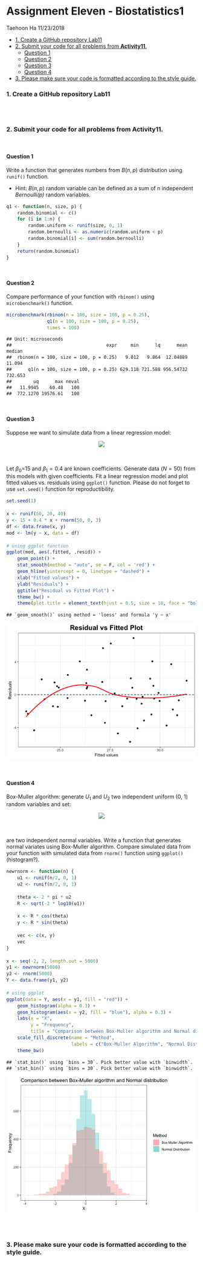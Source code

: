Assignment Eleven - Biostatistics1
================
Taehoon Ha
11/23/2018

-   [1. Create a GitHub repository Lab11](#1-create-a-github-repository-lab11)
-   [2. Submit your code for all problems from **Activity11**.](#2-submit-your-code-for-all-problems-from-activity11)
    -   [Question 1](#question-1)
    -   [Question 2](#question-2)
    -   [Question 3](#question-3)
    -   [Question 4](#question-4)
-   [3. Please make sure your code is formatted according to the style guide.](#3-please-make-sure-your-code-is-formatted-according-to-the-style-guide)

### 1. Create a GitHub repository Lab11

<br><br>

### 2. Submit your code for all problems from **Activity11**.

<br>

#### Question 1

Write a function that generates numbers from *B*(*n*, *p*) distribution using `runif()` function.

-   Hint: *B*(*n*, *p*) random variable can be defined as a sum of n independent *Bernoulli(p)* random variables.

``` r
q1 <- function(n, size, p) {
    random.binomial <- c()
    for (i in 1:n) {
        random.uniform <- runif(size, 0, 1)
        random.bernoulli <- as.numeric(random.uniform < p)
        random.binomial[i] <- sum(random.bernoulli)
    }
    return(random.binomial)
}
```

<br>

#### Question 2

Compare performance of your function with `rbinom()` using `microbenchmark()` function.

``` r
microbenchmark(rbinom(n = 100, size = 100, p = 0.25),
               q1(n = 100, size = 100, p = 0.25),
               times = 100)
```

    ## Unit: microseconds
    ##                                   expr     min      lq      mean  median
    ##  rbinom(n = 100, size = 100, p = 0.25)   9.012   9.864  12.04889  11.094
    ##      q1(n = 100, size = 100, p = 0.25) 629.118 721.588 956.54732 732.653
    ##        uq      max neval
    ##   11.9945    60.48   100
    ##  772.1270 19576.61   100

<br>

#### Question 3

Suppose we want to simulate data from a linear regression model:

<p align="center">
<img src = 'https://ws1.sinaimg.cn/large/006tNbRwly1fxgcsuhyd6j30jj02faa6.jpg'>
</p>
<br>

Let *β*<sub>0</sub>=15 and *β*<sub>1</sub> = 0.4 are known coefficients. Generate data (*N* = 50) from this models with given coefficients. Fit a linear regression model and plot fitted values vs. residuals using `ggplot()` function. Please do not forget to use `set.seed()` function for reproductibility.

``` r
set.seed(1)

x <- runif(50, 20, 40)
y <- 15 + 0.4 * x + rnorm(50, 0, 3)
df <- data.frame(x, y)
mod <- lm(y ~ x, data = df)

# using ggplot function
ggplot(mod, aes(.fitted, .resid)) + 
    geom_point() + 
    stat_smooth(method = "auto", se = F, col = 'red') + 
    geom_hline(yintercept = 0, linetype = "dashed") + 
    xlab("Fitted values") + 
    ylab("Residuals") + 
    ggtitle("Residual vs Fitted Plot") +
    theme_bw() + 
    theme(plot.title = element_text(hjust = 0.5, size = 18, face = "bold"))
```

    ## `geom_smooth()` using method = 'loess' and formula 'y ~ x'

![](Assignment11_Lab11_files/figure-markdown_github/unnamed-chunk-3-1.png)

<br>

#### Question 4

Box-Muller algorithm: generate *U*<sub>1</sub> and *U*<sub>2</sub> two independent uniform (0, 1) random variables and set:

<p align="center">
<img src = 'https://ws1.sinaimg.cn/large/006tNbRwly1fxgqt6hpblj309i042t8q.jpg'>
</p>
<br>

are two independent normal variables. Write a function that generates normal variates using Box-Muller algorithm. Compare simulated data from your function with simulated data from `rnorm()` function using `ggplot()` (histogram?).

``` r
newrnorm <- function(n) {
    u1 <- runif(n/2, 0, 1)
    u2 <- runif(n/2, 0, 1)
    
    theta <- 2 * pi * u2
    R <- sqrt(-2 * log10(u1))
    
    x <- R * cos(theta)
    y <- R * sin(theta)
    
    vec <- c(x, y)
    vec
}

x <- seq(-2, 2, length.out = 5000)
y1 <- newrnorm(5000)
y2 <- rnorm(5000)
Y <- data.frame(y1, y2)

# using ggplot
ggplot(data = Y, aes(x = y1, fill = "red")) +
    geom_histogram(alpha = 0.3) + 
    geom_histogram(aes(x = y2, fill = "blue"), alpha = 0.3) +
    labs(x = "X", 
         y = "Frequency", 
         title = "Comparison between Box-Muller algorithm and Normal distribution") + 
    scale_fill_discrete(name = "Method", 
                        labels = c("Box-Muller Algorithm", "Normal Distribution")) +
    theme_bw()
```

    ## `stat_bin()` using `bins = 30`. Pick better value with `binwidth`.
    ## `stat_bin()` using `bins = 30`. Pick better value with `binwidth`.

![](Assignment11_Lab11_files/figure-markdown_github/unnamed-chunk-4-1.png)

<br><br>

### 3. Please make sure your code is formatted according to the style guide.

